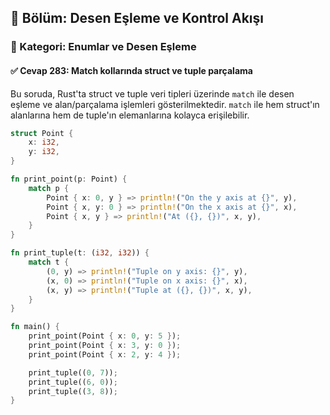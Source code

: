 ## 📘 Bölüm: Desen Eşleme ve Kontrol Akışı  
### 🔹 Kategori: Enumlar ve Desen Eşleme  
#### ✅ Cevap 283: Match kollarında struct ve tuple parçalama

Bu soruda, Rust'ta struct ve tuple veri tipleri üzerinde `match` ile desen eşleme ve alan/parçalama işlemleri gösterilmektedir. `match` ile hem struct'ın alanlarına hem de tuple'ın elemanlarına kolayca erişilebilir.

```rust
struct Point {
    x: i32,
    y: i32,
}

fn print_point(p: Point) {
    match p {
        Point { x: 0, y } => println!("On the y axis at {}", y),
        Point { x, y: 0 } => println!("On the x axis at {}", x),
        Point { x, y } => println!("At ({}, {})", x, y),
    }
}

fn print_tuple(t: (i32, i32)) {
    match t {
        (0, y) => println!("Tuple on y axis: {}", y),
        (x, 0) => println!("Tuple on x axis: {}", x),
        (x, y) => println!("Tuple at ({}, {})", x, y),
    }
}

fn main() {
    print_point(Point { x: 0, y: 5 });
    print_point(Point { x: 3, y: 0 });
    print_point(Point { x: 2, y: 4 });

    print_tuple((0, 7));
    print_tuple((6, 0));
    print_tuple((3, 8));
}
```
